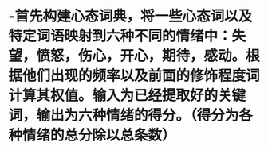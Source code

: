 # -首先构建心态词典，将一些心态词以及特定词语映射到六种不同的情绪中：失望，愤怒，伤心，开心，期待，感动。根据他们出现的频率以及前面的修饰程度词计算其权值。输入为已经提取好的关键词，输出为六种情绪的得分。（得分为各种情绪的总分除以总条数）
